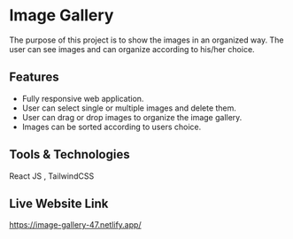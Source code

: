 
# Image Gallery
The purpose of this project is to show the images in an organized way. The user can see images and can organize according to his/her choice. 
## Features

- Fully responsive web application.
- User can select single or multiple images and delete them.
- User can drag or drop images to organize the image gallery. 
- Images can be sorted according to users choice.


## Tools & Technologies

React JS , TailwindCSS 


## Live Website Link
https://image-gallery-47.netlify.app/




